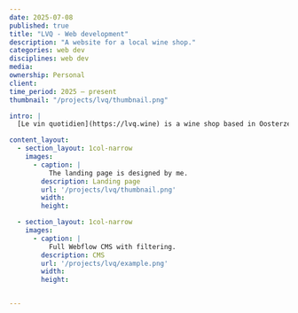 ```yaml
---
date: 2025-07-08
published: true
title: "LVQ - Web development"
description: "A website for a local wine shop."
categories: web dev
disciplines: web dev
media:
ownership: Personal
client:
time_period: 2025 – present
thumbnail: "/projects/lvq/thumbnail.png"

intro: |
  [Le vin quotidien](https://lvq.wine) is a wine shop based in Oosterzele. The site was built with Webflow, and I implemented custom code for features such as the top banner and the shopping cart logic. 

content_layout:
  - section_layout: 1col-narrow
    images:
      - caption: |
          The landing page is designed by me.
        description: Landing page
        url: '/projects/lvq/thumbnail.png'
        width:
        height:

  - section_layout: 1col-narrow
    images:
      - caption: |
          Full Webflow CMS with filtering.
        description: CMS
        url: '/projects/lvq/example.png'
        width:
        height:


---
```

